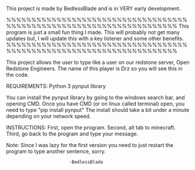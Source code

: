 This project is made by BedlessBlade and is in VERY early development. 


%%%%%%%%%%%%%%%%%%%%%%%%%%%%%%%%%%%%%%%%%%%%%%%%%%%%%%%%%%%%%%%%%%%%%%
This program is just a
small fun thing I made.
This will probably not
get many updates but,
I will update this with 
a key listener and some
other benefits.
%%%%%%%%%%%%%%%%%%%%%%%%%%%%%%%%%%%%%%%%%%%%%%%%%%%%%%%%%%%%%%%%%%%%%%


This project allows the user to type like a user on our redstone server, Open Redstone Engineers. The name of this player is Drz so you will see this in the code.

REQUIREMENTS:
Python 3
pynput library

You can install the pynput library by going to the windows search bar, and opening CMD. Once you have CMD (or on linux called terminal) open, you need to type
"pip install pynput" The install should take a bit under a minute depending on your network speed.


INSTRUCTIONS:
First, open the program.
Second, alt tab to minecraft.
Third, go back to the program and type your message.


Note: Since I was lazy for the first version you need to just restart the program to type another sentence, sorry.


							-BedlessBlade
